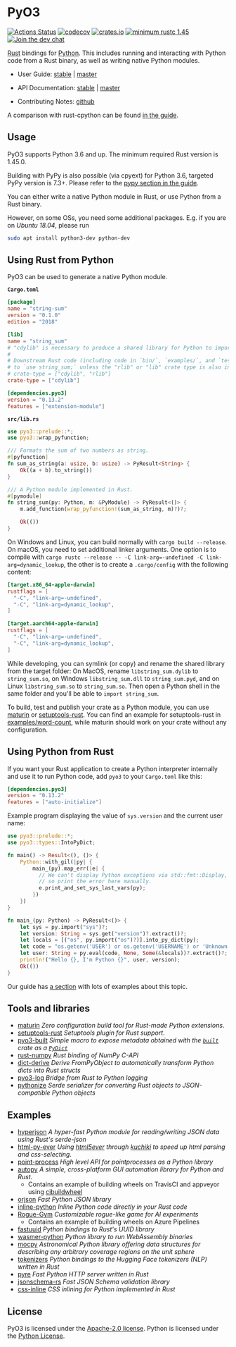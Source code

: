 # PyO3

[![Actions Status](https://github.com/PyO3/pyo3/workflows/Test/badge.svg)](https://github.com/PyO3/pyo3/actions)
[![codecov](https://codecov.io/gh/PyO3/pyo3/branch/master/graph/badge.svg)](https://codecov.io/gh/PyO3/pyo3)
[![crates.io](http://meritbadge.herokuapp.com/pyo3)](https://crates.io/crates/pyo3)
[![minimum rustc 1.45](https://img.shields.io/badge/rustc-1.45+-blue.svg)](https://rust-lang.github.io/rfcs/2495-min-rust-version.html)
[![Join the dev chat](https://img.shields.io/gitter/room/nwjs/nw.js.svg)](https://gitter.im/PyO3/Lobby)

[Rust](http://www.rust-lang.org/) bindings for [Python](https://www.python.org/). This includes running and interacting with Python code from a Rust binary, as well as writing native Python modules.

* User Guide: [stable](https://pyo3.rs) | [master](https://pyo3.rs/master)

* API Documentation: [stable](https://docs.rs/pyo3/) |  [master](https://pyo3.rs/master/doc)

* Contributing Notes: [github](https://github.com/PyO3/pyo3/blob/master/Contributing.md)

A comparison with rust-cpython can be found [in the guide](https://pyo3.rs/master/rust_cpython.html).

## Usage

PyO3 supports Python 3.6 and up. The minimum required Rust version is 1.45.0.

Building with PyPy is also possible (via cpyext) for Python 3.6, targeted PyPy version is 7.3+.
Please refer to the [pypy section in the guide](https://pyo3.rs/master/pypy.html).

You can either write a native Python module in Rust, or use Python from a Rust binary.

However, on some OSs, you need some additional packages. E.g. if you are on *Ubuntu 18.04*, please run

```bash
sudo apt install python3-dev python-dev
```

## Using Rust from Python

PyO3 can be used to generate a native Python module.

**`Cargo.toml`**

```toml
[package]
name = "string-sum"
version = "0.1.0"
edition = "2018"

[lib]
name = "string_sum"
# "cdylib" is necessary to produce a shared library for Python to import from.
#
# Downstream Rust code (including code in `bin/`, `examples/`, and `tests/`) will not be able
# to `use string_sum;` unless the "rlib" or "lib" crate type is also included, e.g.:
# crate-type = ["cdylib", "rlib"]
crate-type = ["cdylib"]

[dependencies.pyo3]
version = "0.13.2"
features = ["extension-module"]
```

**`src/lib.rs`**

```rust
use pyo3::prelude::*;
use pyo3::wrap_pyfunction;

/// Formats the sum of two numbers as string.
#[pyfunction]
fn sum_as_string(a: usize, b: usize) -> PyResult<String> {
    Ok((a + b).to_string())
}

/// A Python module implemented in Rust.
#[pymodule]
fn string_sum(py: Python, m: &PyModule) -> PyResult<()> {
    m.add_function(wrap_pyfunction!(sum_as_string, m)?)?;

    Ok(())
}
```

On Windows and Linux, you can build normally with `cargo build --release`. On macOS, you need to set additional linker arguments. One option is to compile with `cargo rustc --release -- -C link-arg=-undefined -C link-arg=dynamic_lookup`, the other is to create a `.cargo/config` with the following content:

```toml
[target.x86_64-apple-darwin]
rustflags = [
  "-C", "link-arg=-undefined",
  "-C", "link-arg=dynamic_lookup",
]

[target.aarch64-apple-darwin]
rustflags = [
  "-C", "link-arg=-undefined",
  "-C", "link-arg=dynamic_lookup",
]
```

While developing, you can symlink (or copy) and rename the shared library from the target folder: On MacOS, rename `libstring_sum.dylib` to `string_sum.so`, on Windows `libstring_sum.dll` to `string_sum.pyd`, and on Linux `libstring_sum.so` to `string_sum.so`. Then open a Python shell in the same folder and you'll be able to `import string_sum`.

To build, test and publish your crate as a Python module, you can use [maturin](https://github.com/PyO3/maturin) or [setuptools-rust](https://github.com/PyO3/setuptools-rust). You can find an example for setuptools-rust in [examples/word-count](https://github.com/PyO3/pyo3/tree/master/examples/word-count), while maturin should work on your crate without any configuration.

## Using Python from Rust

If you want your Rust application to create a Python interpreter internally and
use it to run Python code, add `pyo3` to your `Cargo.toml` like this:

```toml
[dependencies.pyo3]
version = "0.13.2"
features = ["auto-initialize"]
```

Example program displaying the value of `sys.version` and the current user name:

```rust
use pyo3::prelude::*;
use pyo3::types::IntoPyDict;

fn main() -> Result<(), ()> {
    Python::with_gil(|py| {
        main_(py).map_err(|e| {
          // We can't display Python exceptions via std::fmt::Display,
          // so print the error here manually.
          e.print_and_set_sys_last_vars(py);
        })
    })
}

fn main_(py: Python) -> PyResult<()> {
    let sys = py.import("sys")?;
    let version: String = sys.get("version")?.extract()?;
    let locals = [("os", py.import("os")?)].into_py_dict(py);
    let code = "os.getenv('USER') or os.getenv('USERNAME') or 'Unknown'";
    let user: String = py.eval(code, None, Some(&locals))?.extract()?;
    println!("Hello {}, I'm Python {}", user, version);
    Ok(())
}
```

Our guide has [a section](https://pyo3.rs/master/python_from_rust.html) with lots of examples
about this topic.

## Tools and libraries
 * [maturin](https://github.com/PyO3/maturin) _Zero configuration build tool for Rust-made Python extensions_.
 * [setuptools-rust](https://github.com/PyO3/setuptools-rust) _Setuptools plugin for Rust support_.
 * [pyo3-built](https://github.com/PyO3/pyo3-built) _Simple macro to expose metadata obtained with the [`built`](https://crates.io/crates/built) crate as a [`PyDict`](https://docs.rs/pyo3/0.12.0/pyo3/types/struct.PyDict.html)_
 * [rust-numpy](https://github.com/PyO3/rust-numpy) _Rust binding of NumPy C-API_
 * [dict-derive](https://github.com/gperinazzo/dict-derive) _Derive FromPyObject to automatically transform Python dicts into Rust structs_
 * [pyo3-log](https://github.com/vorner/pyo3-log) _Bridge from Rust to Python logging_
 * [pythonize](https://github.com/davidhewitt/pythonize) _Serde serializer for converting Rust objects to JSON-compatible Python objects_

## Examples

 * [hyperjson](https://github.com/mre/hyperjson) _A hyper-fast Python module for reading/writing JSON data using Rust's serde-json_
 * [html-py-ever](https://github.com/PyO3/setuptools-rust/tree/master/html-py-ever) _Using [html5ever](https://github.com/servo/html5ever) through [kuchiki](https://github.com/kuchiki-rs/kuchiki) to speed up html parsing and css-selecting._
 * [point-process](https://github.com/ManifoldFR/point-process-rust/tree/master/pylib) _High level API for pointprocesses as a Python library_
 * [autopy](https://github.com/autopilot-rs/autopy) _A simple, cross-platform GUI automation library for Python and Rust._
   * Contains an example of building wheels on TravisCI and appveyor using [cibuildwheel](https://github.com/joerick/cibuildwheel)
 * [orjson](https://github.com/ijl/orjson)  _Fast Python JSON library_
 * [inline-python](https://github.com/dronesforwork/inline-python) _Inline Python code directly in your Rust code_
 * [Rogue-Gym](https://github.com/kngwyu/rogue-gym) _Customizable rogue-like game for AI experiments_
   * Contains an example of building wheels on Azure Pipelines
 * [fastuuid](https://github.com/thedrow/fastuuid/) _Python bindings to Rust's UUID library_
 * [wasmer-python](https://github.com/wasmerio/wasmer-python) _Python library to run WebAssembly binaries_
 * [mocpy](https://github.com/cds-astro/mocpy) _Astronomical Python library offering data structures for describing any arbitrary coverage regions on the unit sphere_
 * [tokenizers](https://github.com/huggingface/tokenizers/tree/master/bindings/python) _Python bindings to the Hugging Face tokenizers (NLP) written in Rust_
 * [pyre](https://github.com/Project-Dream-Weaver/Pyre) _Fast Python HTTP server written in Rust_
 * [jsonschema-rs](https://github.com/Stranger6667/jsonschema-rs/tree/master/python) _Fast JSON Schema validation library_
 * [css-inline](https://github.com/Stranger6667/css-inline/tree/master/python) _CSS inlining for Python implemented in Rust_

## License

PyO3 is licensed under the [Apache-2.0 license](http://opensource.org/licenses/APACHE-2.0).
Python is licensed under the [Python License](https://docs.python.org/2/license.html).
